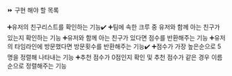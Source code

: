 ⏩ 구현 해야 할 목록

➕유저의 친구리스트를 확인하는 기능✔️
➕팀에 속한 크루 중 유저와 함께 아는 친구가 있는지 확인하는 기능
➕유저와 함께 아는 친구가 있다면 점수를 반환해주는 기능
➕유저의 타임라인에 방문했다면 방문횟수를 반환해주는 기능✔️
➕점수가 가장 높은순으로 5명을 정렬해 나타내는 기능
➕추천 점수가 0점인지 확인 및 추천 점수가 같은 경우 이름순으로 정렬해주는 기능